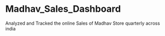 # Madhav_Sales_Dashboard
Analyzed and Tracked the online Sales of Madhav Store quarterly across india

